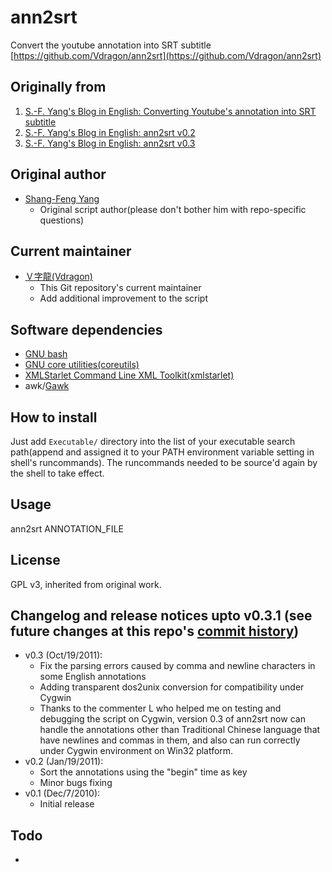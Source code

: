# ann2srt
Convert the youtube annotation into SRT subtitle  
[https://github.com/Vdragon/ann2srt](https://github.com/Vdragon/ann2srt)

## Originally from
1. [S.-F. Yang's Blog in English: Converting Youtube's annotation into SRT subtitle](http://sfyang-en.blogspot.tw/2010/12/converting-youtubes-annotation-into-srt.html)
2. [S.-F. Yang's Blog in English: ann2srt v0.2](http://sfyang-en.blogspot.tw/2011/01/ann2srt-v02.html)
3. [S.-F. Yang's Blog in English: ann2srt v0.3](http://sfyang-en.blogspot.tw/2011/10/although-all-bug-fixing-testing-and.html)

## Original author
* [Shang-Feng Yang](mailto:storm.sfyang@gmail.com)
	* Original script author(please don't bother him with repo-specific questions)

## Current maintainer
* [Ｖ字龍(Vdragon)](mailto:Vdragon.Taiwan@gmail.com)
	* This Git repository's current maintainer
	* Add additional improvement to the script

## Software dependencies
* [GNU bash](http://www.gnu.org/software/bash/)
* [GNU core utilities(coreutils)](http://www.gnu.org/s/coreutils/)
* [XMLStarlet Command Line XML Toolkit(xmlstarlet)](http://xmlstar.sourceforge.net/)
* awk/[Gawk](http://www.gnu.org/software/gawk/)

## How to install
Just add `Executable/` directory into the list of your executable search path(append and assigned it to  your PATH environment variable setting in shell's runcommands).  The runcommands needed to be source'd again by the shell to take effect.

## Usage
ann2srt ANNOTATION_FILE

## License
GPL v3, inherited from original work.

## Changelog and release notices upto v0.3.1 (see future changes at this repo's [commit history](https://github.com/Vdragon/ann2srt/commits/master)) 
* v0.3 (Oct/19/2011):
	- Fix the parsing errors caused by comma and newline characters in some English annotations
	- Adding transparent dos2unix conversion for compatibility under Cygwin
	- Thanks to the commenter L who helped me on testing and debugging the script on Cygwin, version 0.3 of ann2srt now can handle the annotations other than Traditional Chinese language that have newlines and commas in them, and also can run correctly under Cygwin environment on Win32 platform.
* v0.2 (Jan/19/2011):
	- Sort the annotations using the "begin" time as key
	- Minor bugs fixing
* v0.1 (Dec/7/2010):
	- Initial release
	
## Todo
* 

